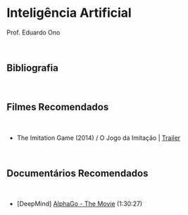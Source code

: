 # Inteligência Artificial

Prof. Eduardo Ono

<br>

## Bibliografia
<br>

## Filmes Recomendados
<br>

* The Imitation Game (2014) / O Jogo da Imitação | [Trailer](https://youtu.be/nuPZUUED5uk)

<br>

## Documentários Recomendados
<br>

* [DeepMind] [AlphaGo - The Movie](https://www.youtube.com/watch?v=WXuK6gekU1Y) (1:30:27)
